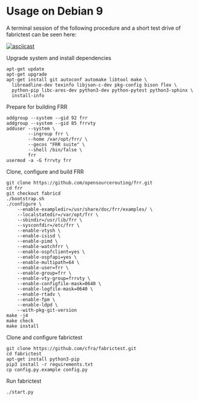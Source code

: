 Usage on Debian 9
=================

A terminal session of the following procedure and a short test drive of fabrictest can be seen here:

[![asciicast](https://asciinema.org/a/191023.png)](https://asciinema.org/a/191023)

Upgrade system and install dependencies

```
apt-get update
apt-get upgrade
apt-get install git autoconf automake libtool make \
  libreadline-dev texinfo libjson-c-dev pkg-config bison flex \
  python-pip libc-ares-dev python3-dev python-pytest python3-sphinx \
  install-info
```

Prepare for building FRR

```
addgroup --system --gid 92 frr
addgroup --system --gid 85 frrvty
adduser --system \
        --ingroup frr \
        --home /var/opt/frr/ \
        --gecos "FRR suite" \
        --shell /bin/false \
        frr
usermod -a -G frrvty frr
```

Clone, configure and build FRR

```
git clone https://github.com/opensourcerouting/frr.git
cd frr
git checkout fabricd
./bootstrap.sh
./configure \
    --enable-exampledir=/usr/share/doc/frr/examples/ \
    --localstatedir=/var/opt/frr \
    --sbindir=/usr/lib/frr \
    --sysconfdir=/etc/frr \
    --enable-vtysh \
    --enable-isisd \
    --enable-pimd \
    --enable-watchfrr \
    --enable-ospfclient=yes \
    --enable-ospfapi=yes \
    --enable-multipath=64 \
    --enable-user=frr \
    --enable-group=frr \
    --enable-vty-group=frrvty \
    --enable-configfile-mask=0640 \
    --enable-logfile-mask=0640 \
    --enable-rtadv \
    --enable-fpm \
    --enable-ldpd \
    --with-pkg-git-version
make -j4
make check
make install
```

Clone and configure fabrictest

```
git clone https://github.com/cfra/fabrictest.git
cd fabrictest
apt-get install python3-pip
pip3 install -r requirements.txt
cp config.py.example config.py
```

Run fabrictest
```
./start.py
```
